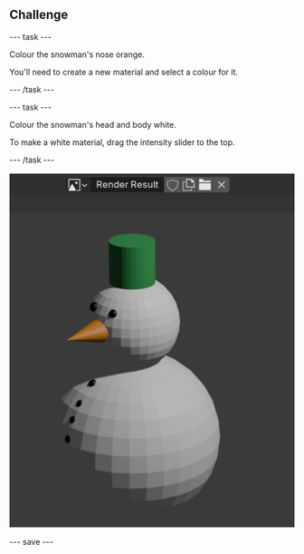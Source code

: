 ## Challenge

--- task ---

Colour the snowman's nose orange.

You'll need to create a new material and select a colour for it.

--- /task ---

--- task ---

Colour the snowman's head and body white.

To make a white material, drag the intensity slider to the top.

--- /task ---

![Finished snowman](images/blender-snowman-coloured.png)

--- save ---
